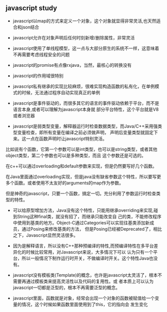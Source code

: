 ## javascript study

 * javascript以map的方式来定义一个对象，这个对象就显得非常灵活,也天然适合和json结合

 * javascript允许在对象声明后任何时刻新增/删除属性，非常灵活
 
 * javascript使用了单线程模型，这一点与大部分原生的系统不一样，这意味着不再需要考虑线程安全的问题
 
 * javascript的promise有点像rxjava，当然，最核心的转换没有
 
 * javascript的作用域很特别
 
 * javascript私有继承的实现比较麻烦，很难实现构造函数的私有化，在单例模式的时候，无法通过程序自动实现真正的单例
 
 * javascript是事件驱动的，而很多其它的语言的事件驱动依赖于平台，而不是语言本身,或者可以理解为javascript本身就
 部分平台特性，这个平台就是V8或者浏览器

 * javascript是弱类型变量，解释器运行时检查数据类型，而Java/C++采用强类型变量检查，即所有变量在编译之前必须做声明，
 声明后变量类型就固定下来。这一点在函数声明时让javascript特别灵活。

 比如说有个函数，它第一个参数可以是int类型，也可以是string类型，或者其他object类型，第二个参数也可以是多种类型，而且
 这个参数还是可选的。

 在c++可以通过overloading和default参数来实现，但是仍然要写好几个函数。

 在Java里面通过overloading实现，但是java没有缺省参数这个特性，所以要写更多个函数。或者使用不太友好的arguments的map作为参数。


 但是神奇的javascript，只要一个函数，搞定一切。充分利用了参数运行时检查类型的特性。

 * 可以给原型增加方法，Java没有这个特性，只能用继承overriding来实现,碰到String这种final类，就没有招了，而继承只能改变自
 己的类，不能修改程序中使用到基类的地方。Object-C通过Categories可以实现往基类添加新成员，通过Posing来修改基类的方法，
 但是Posing已经被Deprecated了，相比之下，Javascript显然灵活很多。

 * 因为是解释语言，所以没有C++那种预编译的特性,而预编译特性在多平台差异化的时候比较常用，对Javascript来说，大多情况下可以
 认为只有一个平台，所以一般情况下制作运行时开关，不做编译时开关。这个特性Java也没有。

 * javascript没有模板类(Template)的概念，也许是javascript太灵活了，根本不需要再通过模板类来提高灵活性以及代码的复用性。或
 者本质上可以认为javascript一切都是泛型的，根本不再需要泛型的概念。
 
 * javascript里面，函数就是对象，经常会出现一个对象的函数被赋值给一个变量的情况，这个时候如果函数里面使用到了this，它的指向会
 发生变化

